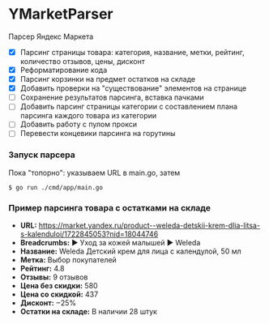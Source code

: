 # YMarketParser

Парсер Яндекс Маркета

- [x] Парсинг страницы товара: категория, название, метки, рейтинг, количество отзывов, цены, дисконт
- [x] Реформатирование кода
- [x] Парсинг корзинки на предмет остатков на складе
- [x] Добавить проверки на "существование" элементов на странице
- [ ] Сохранение результатов парсинга, вставка пачками
- [ ] Добавить парсинг страницы категории с составлением плана парсинга каждого товара из категории
- [ ] Добавить работу с пулом прокси
- [ ] Перевести концевики парсинга на горутины

### Запуск парсера

Пока "топорно": указываем URL в main.go, затем

```
$ go run ./cmd/app/main.go

```

### Пример парсинга товара с остатками на складе

- **URL:** https://market.yandex.ru/product--weleda-detskii-krem-dlia-litsa-s-kalenduloi/1722845053?nid=18044746
- **Breadcrumbs:** ► Уход за кожей малышей ► Weleda
- **Название:** Weleda Детский крем для лица с календулой, 50 мл
- **Метка:** Выбор покупателей
- **Рейтинг:** 4.8
- **Отзывы:** 9 отзывов
- **Цена без скидки:** 580
- **Цена со скидкой:** 437
- **Дисконт:** ‒25%
- **Остатки на складе:** В наличии 28 штук
